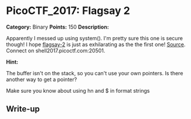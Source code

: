 # PicoCTF_2017: Flagsay 2

**Category:** Binary
**Points:** 150
**Description:**

Apparently I messed up using system(). I'm pretty sure this one is secure though! I hope [flagsay-2](https://webshell2017.picoctf.com/static/2ad22210c6988d4ff6fafa34902078e9/flagsay-2) is just as exhilarating as the the first one! [Source](https://webshell2017.picoctf.com/static/2ad22210c6988d4ff6fafa34902078e9/flagsay-2.c). Connect on shell2017.picoctf.com:20501.

**Hint:**

The buffer isn't on the stack, so you can't use your own pointers. Is there another way to get a pointer?

Make sure you know about using hn and $ in format strings

## Write-up


<!--stackedit_data:
eyJoaXN0b3J5IjpbLTM2NDU2MjgyNF19
-->